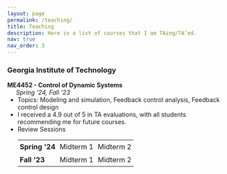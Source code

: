 ```yaml
---
layout: page
permalink: /teaching/
title: Teaching
description: Here is a list of courses that I am TAing/TA’ed.
nav: true
nav_order: 3
---
```


### Georgia Institute of Technology

<a id="me4452"></a>

<p style="margin-bottom: 0;">
  <strong>ME4452 - Control of Dynamic Systems</strong> <br>
  <span style="margin-left: 20px;"><em>Spring '24, Fall '23</em></span>
</p>

<ul style="margin-top: 0;">
  <li>
    Topics: Modeling and simulation, Feedback control analysis, Feedback control design
  </li>
  <li>
    I received a 4.9 out of 5 in TA evaluations, with all students recommending me for future courses.
  </li>
  <li>
    Review Sessions
  </li>
<table style="border-collapse: collapse; width: 80%;">
  <tr>
    <td style="border: none; padding: 5px;"><strong>Spring '24</strong></td>
    <td style="border: none; padding: 5px;"><a href="/teachings/3_24_Sp_MT1" style="text-decoration: none; color: inherit;">Midterm 1</a></td>
    <td style="border: none; padding: 5px;"><a href="/teachings/4_24_Sp_MT2" style="text-decoration: none; color: inherit;">Midterm 2</a></td>
  </tr>
  <tr>
    <td style="border: none; padding: 5px;"><strong>Fall '23</strong></td>
    <td style="border: none; padding: 5px;"><a href="/teachings/1_23_Fa_MT1" style="text-decoration: none; color: inherit;">Midterm 1</a></td>
    <td style="border: none; padding: 5px;"><a href="/teachings/2_23_Fa_MT2" style="text-decoration: none; color: inherit;">Midterm 2</a></td>
  </tr>
</table>

</ul>
